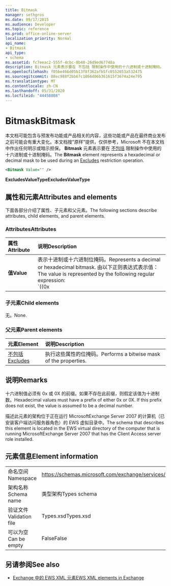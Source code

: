 ```yaml
---
title: Bitmask
manager: sethgros
ms.date: 09/17/2015
ms.audience: Developer
ms.topic: reference
ms.prod: office-online-server
localization_priority: Normal
api_name:
- Bitmask
api_type:
- schema
ms.assetid: fc7eeac2-555f-4cbc-8b48-26d9ed67748a
description: Bitmask 元素表示要在 不包括 限制操作中使用的十六进制或十进制掩码。
ms.openlocfilehash: f05be466d05b13f8f362afb5fc0552653a532475
ms.sourcegitcommit: 88ec988f2bb67c1866d06b361615f3674a24e795
ms.translationtype: MT
ms.contentlocale: zh-CN
ms.lasthandoff: 05/31/2020
ms.locfileid: "44458808"
---
```

# <a name="bitmask"></a><span data-ttu-id="95265-103">Bitmask</span><span class="sxs-lookup"><span data-stu-id="95265-103">Bitmask</span></span>

<span data-ttu-id="95265-104">本文档可能包含与预发布功能或产品相关的内容，这些功能或产品在最终商业发布之前可能会有重大变化。本文档按"原样"提供，仅供参考，Microsoft 不在本文档中作出任何明示或暗示担保。 **Bitmask** 元素表示要在 [不包括](excludes.md) 限制操作中使用的十六进制或十进制掩码。</span><span class="sxs-lookup"><span data-stu-id="95265-104">The **Bitmask** element represents a hexadecimal or decimal mask to be used during an [Excludes](excludes.md) restriction operation.</span></span> 
  
```xml
<Bitmask Value="" />
```

<span data-ttu-id="95265-105">**ExcludesValueType**</span><span class="sxs-lookup"><span data-stu-id="95265-105">**ExcludesValueType**</span></span>

## <a name="attributes-and-elements"></a><span data-ttu-id="95265-106">属性和元素</span><span class="sxs-lookup"><span data-stu-id="95265-106">Attributes and elements</span></span>

<span data-ttu-id="95265-107">下面各部分介绍了属性、子元素和父元素。</span><span class="sxs-lookup"><span data-stu-id="95265-107">The following sections describe attributes, child elements, and parent elements.</span></span>
  
### <a name="attributes"></a><span data-ttu-id="95265-108">Attributes</span><span class="sxs-lookup"><span data-stu-id="95265-108">Attributes</span></span>

|<span data-ttu-id="95265-109">**属性**</span><span class="sxs-lookup"><span data-stu-id="95265-109">**Attribute**</span></span>|<span data-ttu-id="95265-110">**说明**</span><span class="sxs-lookup"><span data-stu-id="95265-110">**Description**</span></span>|
|:-----|:-----|
|<span data-ttu-id="95265-111">**值**</span><span class="sxs-lookup"><span data-stu-id="95265-111">**Value**</span></span> | <span data-ttu-id="95265-112">表示十进制或十六进制位掩码。</span><span class="sxs-lookup"><span data-stu-id="95265-112">Represents a decimal or hexadecimal bitmask.</span></span> <span data-ttu-id="95265-113">由以下正则表达式表示值：</span><span class="sxs-lookup"><span data-stu-id="95265-113">The value is represented by the following regular expression:</span></span><br/><span data-ttu-id="95265-114">`((0x|0X)[0-9A-Fa-f]*)|([0-9]*)`.</span><span class="sxs-lookup"><span data-stu-id="95265-114">`((0x|0X)[0-9A-Fa-f]*)|([0-9]*)`.</span></span><br/><br/><span data-ttu-id="95265-115">以下是此属性的十六进制值的示例：</span><span class="sxs-lookup"><span data-stu-id="95265-115">The following are examples of hexadecimal values for this attribute:</span></span><br/><span data-ttu-id="95265-116">- 0x12AF</span><span class="sxs-lookup"><span data-stu-id="95265-116">- 0x12AF</span></span><br/><span data-ttu-id="95265-117">- 0X334AE</span><span class="sxs-lookup"><span data-stu-id="95265-117">- 0X334AE</span></span><br/><br/><span data-ttu-id="95265-118">以下是此属性的十进制值的示例：</span><span class="sxs-lookup"><span data-stu-id="95265-118">The following are examples of decimal values for this attribute:</span></span><br/><span data-ttu-id="95265-119">- 10</span><span class="sxs-lookup"><span data-stu-id="95265-119">- 10</span></span><br/><span data-ttu-id="95265-120">- 255</span><span class="sxs-lookup"><span data-stu-id="95265-120">- 255</span></span><br/><span data-ttu-id="95265-121">- 4562</span><span class="sxs-lookup"><span data-stu-id="95265-121">- 4562</span></span> |
   
### <a name="child-elements"></a><span data-ttu-id="95265-122">子元素</span><span class="sxs-lookup"><span data-stu-id="95265-122">Child elements</span></span>

<span data-ttu-id="95265-123">无。</span><span class="sxs-lookup"><span data-stu-id="95265-123">None.</span></span>
  
### <a name="parent-elements"></a><span data-ttu-id="95265-124">父元素</span><span class="sxs-lookup"><span data-stu-id="95265-124">Parent elements</span></span>

|<span data-ttu-id="95265-125">**元素**</span><span class="sxs-lookup"><span data-stu-id="95265-125">**Element**</span></span>|<span data-ttu-id="95265-126">**说明**</span><span class="sxs-lookup"><span data-stu-id="95265-126">**Description**</span></span>|
|:-----|:-----|
|[<span data-ttu-id="95265-127">不包括</span><span class="sxs-lookup"><span data-stu-id="95265-127">Excludes</span></span>](excludes.md) <br/> |<span data-ttu-id="95265-128">执行这些属性的位掩码。</span><span class="sxs-lookup"><span data-stu-id="95265-128">Performs a bitwise mask of the properties.</span></span>  <br/> |
   
## <a name="remarks"></a><span data-ttu-id="95265-129">说明</span><span class="sxs-lookup"><span data-stu-id="95265-129">Remarks</span></span>

<span data-ttu-id="95265-p102">十六进制值必须有 0x 或 0X 的前缀。如果不存在此前缀，则假定该值为十进制数。</span><span class="sxs-lookup"><span data-stu-id="95265-p102">Hexadecimal values must have a prefix of either 0x or 0X. If this prefix does not exist, the value is assumed to be a decimal number.</span></span>
  
<span data-ttu-id="95265-132">描述此元素的架构位于正在运行 MicrosoftExchange Server 2007 的计算机（已安装客户端访问服务器角色）的 EWS 虚拟目录中。</span><span class="sxs-lookup"><span data-stu-id="95265-132">The schema that describes this element is located in the EWS virtual directory of the computer that is running MicrosoftExchange Server 2007 that has the Client Access server role installed.</span></span>
  
## <a name="element-information"></a><span data-ttu-id="95265-133">元素信息</span><span class="sxs-lookup"><span data-stu-id="95265-133">Element information</span></span>

|||
|:-----|:-----|
|<span data-ttu-id="95265-134">命名空间</span><span class="sxs-lookup"><span data-stu-id="95265-134">Namespace</span></span>  <br/> |https://schemas.microsoft.com/exchange/services/2006/types  <br/> |
|<span data-ttu-id="95265-135">架构名称</span><span class="sxs-lookup"><span data-stu-id="95265-135">Schema name</span></span>  <br/> |<span data-ttu-id="95265-136">类型架构</span><span class="sxs-lookup"><span data-stu-id="95265-136">Types schema</span></span>  <br/> |
|<span data-ttu-id="95265-137">验证文件</span><span class="sxs-lookup"><span data-stu-id="95265-137">Validation file</span></span>  <br/> |<span data-ttu-id="95265-138">Types.xsd</span><span class="sxs-lookup"><span data-stu-id="95265-138">Types.xsd</span></span>  <br/> |
|<span data-ttu-id="95265-139">可以为空</span><span class="sxs-lookup"><span data-stu-id="95265-139">Can be empty</span></span>  <br/> |<span data-ttu-id="95265-140">False</span><span class="sxs-lookup"><span data-stu-id="95265-140">False</span></span>  <br/> |
   
## <a name="see-also"></a><span data-ttu-id="95265-141">另请参阅</span><span class="sxs-lookup"><span data-stu-id="95265-141">See also</span></span>

- [<span data-ttu-id="95265-142">Exchange 中的 EWS XML 元素</span><span class="sxs-lookup"><span data-stu-id="95265-142">EWS XML elements in Exchange</span></span>](ews-xml-elements-in-exchange.md)

